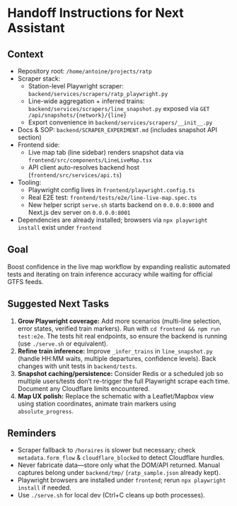 # Handoff Instructions for Next Assistant

## Context
- Repository root: `/home/antoine/projects/ratp`
- Scraper stack:
  - Station-level Playwright scraper: `backend/services/scrapers/ratp_playwright.py`
  - Line-wide aggregation + inferred trains: `backend/services/scrapers/line_snapshot.py` exposed via `GET /api/snapshots/{network}/{line}`
  - Export convenience in `backend/services/scrapers/__init__.py`
- Docs & SOP: `backend/SCRAPER_EXPERIMENT.md` (includes snapshot API section)
- Frontend side:
  - Live map tab (line sidebar) renders snapshot data via `frontend/src/components/LineLiveMap.tsx`
  - API client auto-resolves backend host (`frontend/src/services/api.ts`)
- Tooling:
  - Playwright config lives in `frontend/playwright.config.ts`
  - Real E2E test: `frontend/tests/e2e/line-live-map.spec.ts`
  - New helper script `serve.sh` starts backend on `0.0.0.0:8000` and Next.js dev server on `0.0.0.0:8001`
- Dependencies are already installed; browsers via `npx playwright install` exist under `frontend`

## Goal
Boost confidence in the live map workflow by expanding realistic automated tests and iterating on train inference accuracy while waiting for official GTFS feeds.

## Suggested Next Tasks
1. **Grow Playwright coverage:** Add more scenarios (multi-line selection, error states, verified train markers). Run with `cd frontend && npm run test:e2e`. The tests hit real endpoints, so ensure the backend is running (use `./serve.sh` or equivalent).
2. **Refine train inference:** Improve `_infer_trains` in `line_snapshot.py` (handle HH:MM waits, multiple departures, confidence levels). Back changes with unit tests in `backend/tests`.
3. **Snapshot caching/persistence:** Consider Redis or a scheduled job so multiple users/tests don’t re-trigger the full Playwright scrape each time. Document any Cloudflare limits encountered.
4. **Map UX polish:** Replace the schematic with a Leaflet/Mapbox view using station coordinates, animate train markers using `absolute_progress`.

## Reminders
- Scraper fallback to `/horaires` is slower but necessary; check `metadata.form_flow` & `cloudflare_blocked` to detect Cloudflare hurdles.
- Never fabricate data—store only what the DOM/API returned. Manual captures belong under `backend/tmp/` (`ratp_sample.json` already kept).
- Playwright browsers are installed under `frontend`; rerun `npx playwright install` if needed.
- Use `./serve.sh` for local dev (Ctrl+C cleans up both processes).

